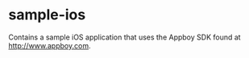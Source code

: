 sample-ios
==========

Contains a sample iOS application that uses the Appboy SDK found at http://www.appboy.com.